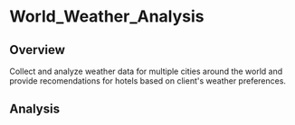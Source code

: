 # World_Weather_Analysis

## Overview
Collect and analyze weather data for multiple cities around the world and provide recomendations for hotels based on client's weather preferences.

## Analysis
